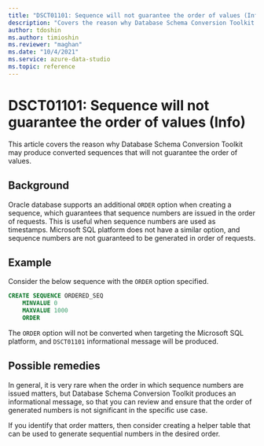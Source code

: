 ```yaml
---
title: "DSCT01101: Sequence will not guarantee the order of values (Info)"
description: "Covers the reason why Database Schema Conversion Toolkit may produce converted sequence that will not guarantee the order of values."
author: tdoshin
ms.author: timioshin
ms.reviewer: "maghan"
ms.date: "10/4/2021"
ms.service: azure-data-studio
ms.topic: reference
---
```


# DSCT01101: Sequence will not guarantee the order of values (Info)

This article covers the reason why Database Schema Conversion Toolkit may produce converted sequences that will not guarantee the order of values.

## Background

Oracle database supports an additional `ORDER` option when creating a sequence, which guarantees that sequence numbers are issued in the order of requests. This is useful when sequence numbers are used as timestamps. Microsoft SQL platform does not have a similar option, and sequence numbers are not guaranteed to be generated in order of requests.

## Example

Consider the below sequence with the `ORDER` option specified.

```sql
CREATE SEQUENCE ORDERED_SEQ
    MINVALUE 0
    MAXVALUE 1000
    ORDER
```

The `ORDER` option will not be converted when targeting the Microsoft SQL platform, and `DSCT01101` informational message will be produced.

## Possible remedies

In general, it is very rare when the order in which sequence numbers are issued matters, but Database Schema Conversion Toolkit produces an informational message, so that you can review and ensure that the order of generated numbers is not significant in the specific use case.

If you identify that order matters, then consider creating a helper table that can be used to generate sequential numbers in the desired order.
